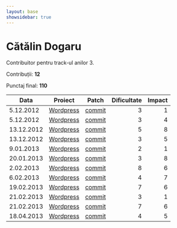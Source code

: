 ```yaml
---
layout: base
showsidebar: true
---
```


# Cătălin Dogaru

Contribuitor pentru track-ul anilor 3.

Contribuții: **12**

Punctaj final: **110**

|Data |Proiect | Patch |Dificultate|Impact|
|-----|--------|-------|----------:|-----:|
| 5.12.2012|[Wordpress][wordpress]|[commit](http://core.trac.wordpress.org/ticket/22667)|3|1|
| 5.12.2012|[Wordpress][wordpress]|[commit](http://core.trac.wordpress.org/ticket/22693)|3|4|
|13.12.2012|[Wordpress][wordpress]|[commit](http://core.trac.wordpress.org/ticket/19159)|5|8|
|13.12.2012|[Wordpress][wordpress]|[commit](http://core.trac.wordpress.org/ticket/22839)|3|5|
| 9.01.2013|[Wordpress][wordpress]|[commit](http://core.trac.wordpress.org/ticket/22975)|2|1|
|20.01.2013|[Wordpress][wordpress]|[commit](http://core.trac.wordpress.org/ticket/23120)|3|8|
| 2.02.2013|[Wordpress][wordpress]|[commit](https://github.com/cdog/avatar-manager)|8|6|
| 6.02.2013|[Wordpress][wordpress]|[commit](http://core.trac.wordpress.org/ticket/14979)|4|7|
|19.02.2013|[Wordpress][wordpress]|[commit](http://wp.tutsplus.com/tutorials/plugins/how-to-create-a-wordpress-avatar-management-plugin-from-scratch-getting-started/)|7|6|
|21.02.2013|[Wordpress][wordpress]|[commit](http://core.trac.wordpress.org/ticket/23558)|3|1|
|21.02.2013|[Wordpress][wordpress]|[commit](http://wp.tutsplus.com/tutorials/plugins/how-to-create-a-wordpress-avatar-management-plugin-from-scratch-finishing-touches/)|7|6|
|18.04.2013|[Wordpress][wordpress]|[commit](http://core.trac.wordpress.org/ticket/22058)|4|5|

[wordpress]: http://wordpress.org/ "Wordpress"
